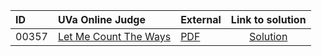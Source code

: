 | ID | UVa Online Judge | External | Link to solution |
|:---|:---|:---|:---:|
| 00357 | [Let Me Count The Ways](https://onlinejudge.org/index.php?option=com_onlinejudge&Itemid=8&category=653&page=show_problem&problem=293) | [PDF](https://onlinejudge.org/external/3/357.pdf) | [Solution](https%3A//github.com/versenyi98/programming-contests/tree/master/UVa%20Online%20Judge/00357%2520-%2520Let%2520Me%2520Count%2520The%2520Ways)|
